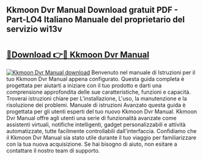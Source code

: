 ## Kkmoon Dvr Manual Download gratuit PDF - Part-LO4 Italiano Manuale del proprietario del servizio wi13v

# <h2><a href="http://df961sb.blite.top/?on=Kkmoon+Dvr+Manual">🔗Download 👉🔴 Kkmoon Dvr Manual</a></h2>

[![Kkmoon Dvr Manual download](https://i.imgur.com/lujVjoI.png)](http://df961sb.blite.top/?on=Kkmoon+Dvr+Manual)
Benvenuto nel manuale di Istruzioni per il tuo Kkmoon Dvr Manual appena configurato. Questa guida completa è progettata per aiutarti a iniziare con il tuo prodotto e darti una comprensione approfondita delle sue caratteristiche, funzioni e capacità. Troverai istruzioni chiare per L'installazione, L'uso, la manutenzione e la risoluzione dei problemi. Manuale di istruzioni Avanzato questa guida è progettata per gli utenti esperti del tuo nuovo Kkmoon Dvr Manual. Kkmoon Dvr Manual offre agli utenti una serie di funzionalità avanzate come assistenti virtuali, notifiche intelligenti, gadget personalizzabili e attività automatizzate, tutte facilmente controllabili dall'interfaccia. Confidiamo che il Kkmoon Dvr Manual sia stato utile durante il tuo viaggio per familiarizzare con la tua nuova acquisizione. Se hai bisogno di aiuto, non esitare a contattare il nostro team di supporto.
